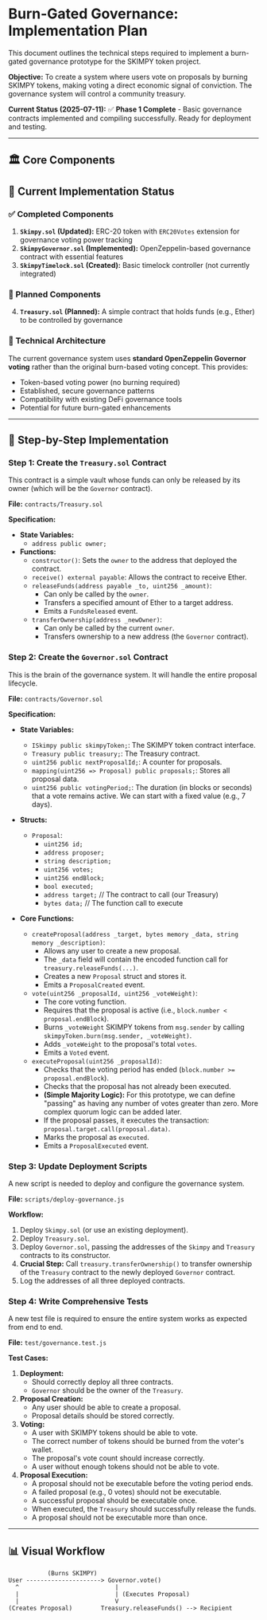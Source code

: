 # Burn-Gated Governance: Implementation Plan

This document outlines the technical steps required to implement a burn-gated governance prototype for the SKIMPY token project.

**Objective:** To create a system where users vote on proposals by burning SKIMPY tokens, making voting a direct economic signal of conviction. The governance system will control a community treasury.

**Current Status (2025-07-11):** ✅ **Phase 1 Complete** - Basic governance contracts implemented and compiling successfully. Ready for deployment and testing.

---

## 🏛️ Core Components

## 🎯 Current Implementation Status

### ✅ Completed Components
1.  **`Skimpy.sol` (Updated):** ERC-20 token with `ERC20Votes` extension for governance voting power tracking
2.  **`SkimpyGovernor.sol` (Implemented):** OpenZeppelin-based governance contract with essential features
3.  **`SkimpyTimelock.sol` (Created):** Basic timelock controller (not currently integrated)

### 🚧 Planned Components  
4.  **`Treasury.sol` (Planned):** A simple contract that holds funds (e.g., Ether) to be controlled by governance

### 🔧 Technical Architecture
The current governance system uses **standard OpenZeppelin Governor voting** rather than the original burn-based voting concept. This provides:
- Token-based voting power (no burning required)
- Established, secure governance patterns
- Compatibility with existing DeFi governance tools
- Potential for future burn-gated enhancements

---

## 📝 Step-by-Step Implementation

### Step 1: Create the `Treasury.sol` Contract

This contract is a simple vault whose funds can only be released by its owner (which will be the `Governor` contract).

**File:** `contracts/Treasury.sol`

**Specification:**
- **State Variables:**
    - `address public owner;`
- **Functions:**
    - `constructor()`: Sets the `owner` to the address that deployed the contract.
    - `receive() external payable`: Allows the contract to receive Ether.
    - `releaseFunds(address payable _to, uint256 _amount)`:
        - Can only be called by the `owner`.
        - Transfers a specified amount of Ether to a target address.
        - Emits a `FundsReleased` event.
    - `transferOwnership(address _newOwner)`:
        - Can only be called by the current `owner`.
        - Transfers ownership to a new address (the `Governor` contract).

### Step 2: Create the `Governor.sol` Contract

This is the brain of the governance system. It will handle the entire proposal lifecycle.

**File:** `contracts/Governor.sol`

**Specification:**
- **State Variables:**
    - `ISkimpy public skimpyToken;`: The SKIMPY token contract interface.
    - `Treasury public treasury;`: The Treasury contract.
    - `uint256 public nextProposalId;`: A counter for proposals.
    - `mapping(uint256 => Proposal) public proposals;`: Stores all proposal data.
    - `uint256 public votingPeriod;`: The duration (in blocks or seconds) that a vote remains active. We can start with a fixed value (e.g., 7 days).

- **Structs:**
    - `Proposal`:
        - `uint256 id;`
        - `address proposer;`
        - `string description;`
        - `uint256 votes;`
        - `uint256 endBlock;`
        - `bool executed;`
        - `address target;` // The contract to call (our Treasury)
        - `bytes data;` // The function call to execute

- **Core Functions:**
    - `createProposal(address _target, bytes memory _data, string memory _description)`:
        - Allows any user to create a new proposal.
        - The `_data` field will contain the encoded function call for `treasury.releaseFunds(...)`.
        - Creates a new `Proposal` struct and stores it.
        - Emits a `ProposalCreated` event.
    - `vote(uint256 _proposalId, uint256 _voteWeight)`:
        - The core voting function.
        - Requires that the proposal is active (i.e., `block.number < proposal.endBlock`).
        - Burns `_voteWeight` SKIMPY tokens from `msg.sender` by calling `skimpyToken.burn(msg.sender, _voteWeight)`.
        - Adds `_voteWeight` to the proposal's total `votes`.
        - Emits a `Voted` event.
    - `executeProposal(uint256 _proposalId)`:
        - Checks that the voting period has ended (`block.number >= proposal.endBlock`).
        - Checks that the proposal has not already been executed.
        - **(Simple Majority Logic):** For this prototype, we can define "passing" as having any number of votes greater than zero. More complex quorum logic can be added later.
        - If the proposal passes, it executes the transaction: `proposal.target.call(proposal.data)`.
        - Marks the proposal as `executed`.
        - Emits a `ProposalExecuted` event.

### Step 3: Update Deployment Scripts

A new script is needed to deploy and configure the governance system.

**File:** `scripts/deploy-governance.js`

**Workflow:**
1.  Deploy `Skimpy.sol` (or use an existing deployment).
2.  Deploy `Treasury.sol`.
3.  Deploy `Governor.sol`, passing the addresses of the `Skimpy` and `Treasury` contracts to its constructor.
4.  **Crucial Step:** Call `treasury.transferOwnership()` to transfer ownership of the `Treasury` contract to the newly deployed `Governor` contract.
5.  Log the addresses of all three deployed contracts.

### Step 4: Write Comprehensive Tests

A new test file is required to ensure the entire system works as expected from end to end.

**File:** `test/governance.test.js`

**Test Cases:**
1.  **Deployment:**
    - Should correctly deploy all three contracts.
    - `Governor` should be the owner of the `Treasury`.
2.  **Proposal Creation:**
    - Any user should be able to create a proposal.
    - Proposal details should be stored correctly.
3.  **Voting:**
    - A user with SKIMPY tokens should be able to vote.
    - The correct number of tokens should be burned from the voter's wallet.
    - The proposal's vote count should increase correctly.
    - A user without enough tokens should not be able to vote.
4.  **Proposal Execution:**
    - A proposal should not be executable before the voting period ends.
    - A failed proposal (e.g., 0 votes) should not be executable.
    - A successful proposal should be executable once.
    - When executed, the `Treasury` should successfully release the funds.
    - A proposal should not be executable more than once.

---

## 📊 Visual Workflow

```
           (Burns SKIMPY)
User ---------------------> Governor.vote()
  ^                           |
  |                           | (Executes Proposal)
  |                           V
(Creates Proposal)        Treasury.releaseFunds() --> Recipient
```
